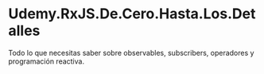 # Udemy.RxJS.De.Cero.Hasta.Los.Detalles
Todo lo que necesitas saber sobre observables, subscribers, operadores y programación reactiva.
